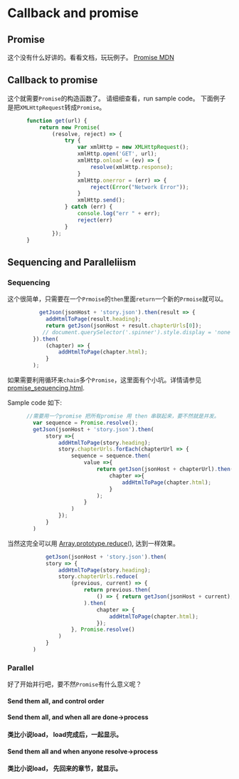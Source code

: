 
# Callback and promise

## Promise

  这个没有什么好讲的。看看文档，玩玩例子。
  [Promise MDN](https://developer.mozilla.org/en-US/docs/Web/JavaScript/Reference/Global_Objects/Promise)

## Callback to promise

  这个就需要`Promise`的构造函数了。 请细细查看，run sample code。
  下面例子是把`XMLHttpRequest`转成`Promise`。

  ```javascript
        function get(url) {
            return new Promise(
                (resolve, reject) => {
                    try {
                        var xmlHttp = new XMLHttpRequest();
                        xmlHttp.open('GET', url);
                        xmlHttp.onload = (ev) => {
                            resolve(xmlHttp.response);
                        }
                        xmlHttp.onerror = (err) => {
                            reject(Error("Network Error"));
                        }
                        xmlHttp.send();
                    } catch (err) {
                        console.log("err " + err);
                        reject(err)
                    }
                });
        }
  ```

## Sequencing and Paralleliism

### Sequencing

这个很简单，只需要在一个`Prmoise`的`then`里面`return`一个新的`Prmoise`就可以。

```javascript
          getJson(jsonHost + 'story.json').then(result => {
            addHtmlToPage(result.heading);
            return getJson(jsonHost + result.chapterUrls[0]);
           // document.querySelector('.spinner').style.display = 'none';
        }).then(
            (chapter) => {
                addHtmlToPage(chapter.html);
            }
        );
```

如果需要利用循环来`chain`多个`Promise`，这里面有个小坑。详情请参见[promise_sequencing.html](https://github.com/zizifn/thoughts/blob/master/Callback_Promise_obser/callback2promise.html).

Sample code 如下:

```javascript
      //需要用一个promise 把所有promise 用 then 串联起来，要不然就是并发。
        var sequence = Promise.resolve();
        getJson(jsonHost + 'story.json').then(
            story =>{
                addHtmlToPage(story.heading);
                story.chapterUrls.forEach(chapterUrl => {
                    sequence = sequence.then(
                        value =>{
                            return getJson(jsonHost + chapterUrl).then(
                                chapter =>{
                                    addHtmlToPage(chapter.html);
                                }
                            );
                        }
                    )
                });
            }
        )
```

当然这完全可以用 [Array.prototype.reduce()](https://developer.mozilla.org/en-US/docs/Web/JavaScript/Reference/Global_Objects/Array/reduce), 达到一样效果。

```javascript
            getJson(jsonHost + 'story.json').then(
            story => {
                addHtmlToPage(story.heading);
                story.chapterUrls.reduce(
                    (previous, current) => {
                        return previous.then(
                            () => { return getJson(jsonHost + current); }
                        ).then(
                            chapter => {
                                addHtmlToPage(chapter.html);
                            });
                    }, Promise.resolve()
                )
            }
        )
```

### Parallel

好了开始并行吧，要不然`Promise`有什么意义呢？

#### Send them all, and control order

#### Send them all, and when all are done->process

#### 类比小说load， load完成后，一起显示。

#### Send them all and when anyone resolve->process

#### 类比小说load， 先回来的章节，就显示。
